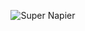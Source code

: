 <p align="center">
<img alt="Super Napier" src="https://raw.githubusercontent.com/amitshekhariitbhu/android-developer-roadmap/master/assets/android-developer-roadmap.png">
</p>
